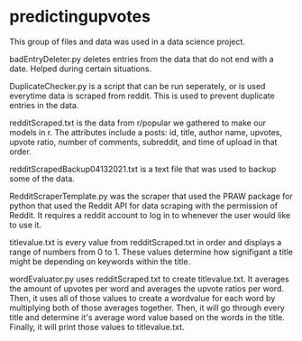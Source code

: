 # predictingupvotes

This group of files and data was used in a data science project.

badEntryDeleter.py deletes entries from the data that do not end with a date. Helped during certain situations.

DuplicateChecker.py is a script that can be run seperately, or is used everytime data is scraped from reddit. This is used to prevent duplicate entries in the data.

redditScraped.txt is the data from r/popular we gathered to make our models in r. The attributes include a posts: id, title, author name, upvotes, upvote ratio, number of comments,
subreddit, and time of upload in that order.

redditScrapedBackup04132021.txt is a text file that was used to backup some of the data.

RedditScraperTemplate.py was the scraper that used the PRAW package for python that used the Reddit API for data scraping with the permission of Reddit. It requires a reddit account to
log in to whenever the user would like to use it.

titlevalue.txt is every value from redditScraped.txt in order and displays a range of numbers from 0 to 1. These values determine how signifigant a title might be depending on
keywords within the title.

wordEvaluator.py uses redditScraped.txt to create titlevalue.txt. It averages the amount of upvotes per word and averages the upvote ratios per word. Then, it uses all of
those values to create a wordvalue for each word by multiplying both of those averages together. Then, it will go through every title and determine it's average word value based
on the words in the title. Finally, it will print those values to titlevalue.txt.

